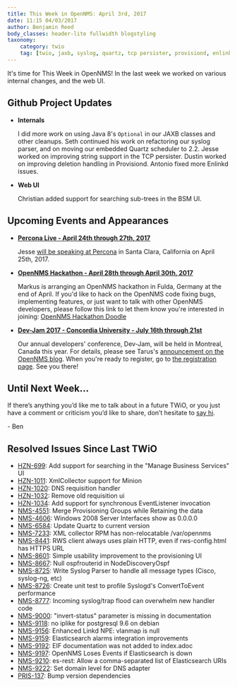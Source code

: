 ```yaml
---
title: This Week in OpenNMS: April 3rd, 2017
date: 11:15 04/03/2017
author: Benjamin Reed
body_classes: header-lite fullwidth blogstyling
taxonomy:
    category: twio
    tag: [twio, jaxb, syslog, quartz, tcp persister, provisiond, enlinkd, bsm, percona live, hackathon, dev-jam]
---
```


It's time for This Week in OpenNMS!  In the last week we worked on various internal changes, and the web UI.

<!-- git log --all --no-merges --since='2017-03-27 00:00:00' --until='2017-04-03 00:00:00' --format='%Cblue%ai %Cgreen%aN %Cred%d %Creset%s %Cblue(%H)' | sort | less -R -->

## Github Project Updates

* __Internals__

  I did more work on using Java 8's `Optional` in our JAXB classes and other cleanups.  Seth continued his work on refactoring our syslog parser, and on moving our embedded Quartz scheduler to 2.2.  Jesse worked on improving string support in the TCP persister.  Dustin worked on improving deletion handling in Provisiond.  Antonio fixed more Enlinkd issues.

* __Web UI__

  Christian added support for searching sub-trees in the BSM UI.


## Upcoming Events and Appearances

* __[Percona Live - April 24th through 27th, 2017](https://www.percona.com/live/17/)__

  Jesse [will be speaking at Percona](https://www.percona.com/live/17/users/jesse-white) in Santa Clara, California on April 25th, 2017.

* __[OpenNMS Hackathon - April 28th through April 30th, 2017](http://doodle.com/poll/khqydbip8ee76ine)__

  Markus is arranging an OpenNMS hackathon in Fulda, Germany at the end of April.  If you'd like to hack on the OpenNMS code fixing bugs, implementing features, or just want to talk with other OpenNMS developers, please follow this link to let them know you're interested in joining: [OpenNMS Hackathon Doodle](http://doodle.com/poll/khqydbip8ee76ine)

* __[Dev-Jam 2017 - Concordia University - July 16th through 21st](http://www.opennms.com/opennms-dev-jam-registration)__

  Our annual developers' conference, Dev-Jam, will be held in Montreal, Canada this year.  For details, please see Tarus's [announcement on the OpenNMS blog](https://opennms.org/en/blog/2017-03-07-devjam-2017).  When you're ready to register, go to [the registration page](http://www.opennms.com/opennms-dev-jam-registration).  See you there!


## Until Next Week…

If there’s anything you’d like me to talk about in a future TWiO, or you just have a comment or criticism you’d like to share, don’t hesitate to [say hi](mailto:twio@opennms.org).

\- Ben

<!--
  https://github.com/OpenNMS/twio-fodder/blob/master/scripts/twio-issues-list.pl
-->

## Resolved Issues Since Last TWiO

* [HZN-699](https://issues.opennms.org/browse/HZN-699): Add support for searching in the "Manage Business Services" UI
* [HZN-1011](https://issues.opennms.org/browse/HZN-1011): XmlCollector support for Minion
* [HZN-1020](https://issues.opennms.org/browse/HZN-1020): DNS requisition handler
* [HZN-1032](https://issues.opennms.org/browse/HZN-1032): Remove old requisition ui
* [HZN-1034](https://issues.opennms.org/browse/HZN-1034): Add support for synchronous EventListener invocation
* [NMS-4551](https://issues.opennms.org/browse/NMS-4551): Merge Provisioning Groups while Retaining the data
* [NMS-4606](https://issues.opennms.org/browse/NMS-4606): Windows 2008 Server Interfaces show as 0.0.0.0
* [NMS-6584](https://issues.opennms.org/browse/NMS-6584): Update Quartz to current version
* [NMS-7233](https://issues.opennms.org/browse/NMS-7233): XML collector RPM has non-relocatable /var/opennms
* [NMS-8441](https://issues.opennms.org/browse/NMS-8441): RWS client always uses plain HTTP, even if rws-config.html has HTTPS URL
* [NMS-8601](https://issues.opennms.org/browse/NMS-8601): Simple usability improvement to the provisioning UI
* [NMS-8667](https://issues.opennms.org/browse/NMS-8667): Null ospfrouterid in NodeDiscoveryOspf
* [NMS-8725](https://issues.opennms.org/browse/NMS-8725): Write Syslog Parser to handle all message types (Cisco, syslog-ng, etc)
* [NMS-8726](https://issues.opennms.org/browse/NMS-8726): Create unit test to profile Syslogd's ConvertToEvent performance
* [NMS-8777](https://issues.opennms.org/browse/NMS-8777): Incoming syslog/trap flood can overwhelm new handler code
* [NMS-9000](https://issues.opennms.org/browse/NMS-9000): "invert-status" parameter is missing in documentation
* [NMS-9118](https://issues.opennms.org/browse/NMS-9118): no iplike for postgresql 9.6 on debian
* [NMS-9156](https://issues.opennms.org/browse/NMS-9156): Enhanced Linkd NPE: vlanmap is null
* [NMS-9159](https://issues.opennms.org/browse/NMS-9159): Elasticsearch alarms integration improvements
* [NMS-9192](https://issues.opennms.org/browse/NMS-9192): EIF documentation was not added to index.adoc
* [NMS-9197](https://issues.opennms.org/browse/NMS-9197): OpenNMS Loses Events if Elasticsearch is down
* [NMS-9210](https://issues.opennms.org/browse/NMS-9210): es-rest: Allow a comma-separated list of Elasticsearch URIs
* [NMS-9222](https://issues.opennms.org/browse/NMS-9222): Set domain level for DNS adapter
* [PRIS-137](https://issues.opennms.org/browse/PRIS-137): Bump version dependencies
